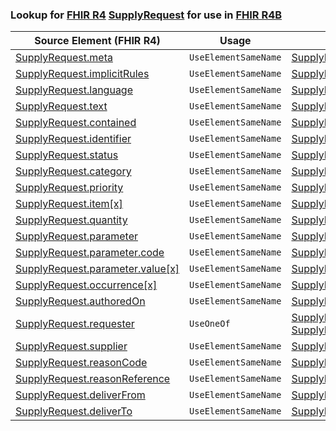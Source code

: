 ### Lookup for [FHIR R4](https://hl7.org/fhir/R4/) [SupplyRequest](https://hl7.org/fhir/R4/SupplyRequest.html) for use in [FHIR R4B](https://hl7.org/fhir/R4B/)

| Source Element (FHIR R4) | Usage | Target |
| -------------- | ----- | ------ |
| [SupplyRequest.meta](https://hl7.org/fhir/R4/SupplyRequest.html#resource) | `UseElementSameName` | [SupplyRequest.meta](https://hl7.org/fhir/R4B/SupplyRequest.html#resource) |
| [SupplyRequest.implicitRules](https://hl7.org/fhir/R4/SupplyRequest.html#resource) | `UseElementSameName` | [SupplyRequest.implicitRules](https://hl7.org/fhir/R4B/SupplyRequest.html#resource) |
| [SupplyRequest.language](https://hl7.org/fhir/R4/SupplyRequest.html#resource) | `UseElementSameName` | [SupplyRequest.language](https://hl7.org/fhir/R4B/SupplyRequest.html#resource) |
| [SupplyRequest.text](https://hl7.org/fhir/R4/SupplyRequest.html#resource) | `UseElementSameName` | [SupplyRequest.text](https://hl7.org/fhir/R4B/SupplyRequest.html#resource) |
| [SupplyRequest.contained](https://hl7.org/fhir/R4/SupplyRequest.html#resource) | `UseElementSameName` | [SupplyRequest.contained](https://hl7.org/fhir/R4B/SupplyRequest.html#resource) |
| [SupplyRequest.identifier](https://hl7.org/fhir/R4/SupplyRequest.html#resource) | `UseElementSameName` | [SupplyRequest.identifier](https://hl7.org/fhir/R4B/SupplyRequest.html#resource) |
| [SupplyRequest.status](https://hl7.org/fhir/R4/SupplyRequest.html#resource) | `UseElementSameName` | [SupplyRequest.status](https://hl7.org/fhir/R4B/SupplyRequest.html#resource) |
| [SupplyRequest.category](https://hl7.org/fhir/R4/SupplyRequest.html#resource) | `UseElementSameName` | [SupplyRequest.category](https://hl7.org/fhir/R4B/SupplyRequest.html#resource) |
| [SupplyRequest.priority](https://hl7.org/fhir/R4/SupplyRequest.html#resource) | `UseElementSameName` | [SupplyRequest.priority](https://hl7.org/fhir/R4B/SupplyRequest.html#resource) |
| [SupplyRequest.item[x]](https://hl7.org/fhir/R4/SupplyRequest.html#resource) | `UseElementSameName` | [SupplyRequest.item[x]](https://hl7.org/fhir/R4B/SupplyRequest.html#resource) |
| [SupplyRequest.quantity](https://hl7.org/fhir/R4/SupplyRequest.html#resource) | `UseElementSameName` | [SupplyRequest.quantity](https://hl7.org/fhir/R4B/SupplyRequest.html#resource) |
| [SupplyRequest.parameter](https://hl7.org/fhir/R4/SupplyRequest.html#resource) | `UseElementSameName` | [SupplyRequest.parameter](https://hl7.org/fhir/R4B/SupplyRequest.html#resource) |
| [SupplyRequest.parameter.code](https://hl7.org/fhir/R4/SupplyRequest.html#resource) | `UseElementSameName` | [SupplyRequest.parameter.code](https://hl7.org/fhir/R4B/SupplyRequest.html#resource) |
| [SupplyRequest.parameter.value[x]](https://hl7.org/fhir/R4/SupplyRequest.html#resource) | `UseElementSameName` | [SupplyRequest.parameter.value[x]](https://hl7.org/fhir/R4B/SupplyRequest.html#resource) |
| [SupplyRequest.occurrence[x]](https://hl7.org/fhir/R4/SupplyRequest.html#resource) | `UseElementSameName` | [SupplyRequest.occurrence[x]](https://hl7.org/fhir/R4B/SupplyRequest.html#resource) |
| [SupplyRequest.authoredOn](https://hl7.org/fhir/R4/SupplyRequest.html#resource) | `UseElementSameName` | [SupplyRequest.authoredOn](https://hl7.org/fhir/R4B/SupplyRequest.html#resource) |
| [SupplyRequest.requester](https://hl7.org/fhir/R4/SupplyRequest.html#resource) | `UseOneOf` | [SupplyRequest.requester](https://hl7.org/fhir/R4B/SupplyRequest.html#resource)<br />[SupplyRequest.requester](https://hl7.org/fhir/R4B/SupplyRequest.html#resource) |
| [SupplyRequest.supplier](https://hl7.org/fhir/R4/SupplyRequest.html#resource) | `UseElementSameName` | [SupplyRequest.supplier](https://hl7.org/fhir/R4B/SupplyRequest.html#resource) |
| [SupplyRequest.reasonCode](https://hl7.org/fhir/R4/SupplyRequest.html#resource) | `UseElementSameName` | [SupplyRequest.reasonCode](https://hl7.org/fhir/R4B/SupplyRequest.html#resource) |
| [SupplyRequest.reasonReference](https://hl7.org/fhir/R4/SupplyRequest.html#resource) | `UseElementSameName` | [SupplyRequest.reasonReference](https://hl7.org/fhir/R4B/SupplyRequest.html#resource) |
| [SupplyRequest.deliverFrom](https://hl7.org/fhir/R4/SupplyRequest.html#resource) | `UseElementSameName` | [SupplyRequest.deliverFrom](https://hl7.org/fhir/R4B/SupplyRequest.html#resource) |
| [SupplyRequest.deliverTo](https://hl7.org/fhir/R4/SupplyRequest.html#resource) | `UseElementSameName` | [SupplyRequest.deliverTo](https://hl7.org/fhir/R4B/SupplyRequest.html#resource) |
